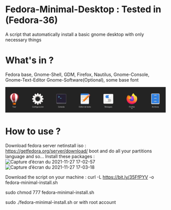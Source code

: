 # Fedora-Minimal-Desktop : Tested in (Fedora-36)
A script that automatically install a basic gnome desktop with only necessary things

# What's in ?
Fedora base, Gnome-Shell, GDM, Firefox, Nautilus, Gnome-Console, Gnome-Text-Editor Gnome-Software(Optional), some base font



![Gnome 42 Fedora 36](https://raw.githubusercontent.com/Dansito/Fedora-Minimal-Desktop/Fedora-36/assets/gnome42.png)


# How to use ?
Download fedora server netinstall iso : https://getfedora.org/server/download/
boot and do all your partitions language and so...
Install these packages : 
![Capture d’écran du 2021-11-27 17-02-57](https://user-images.githubusercontent.com/52078885/143689539-ed02c38c-9532-4995-b228-ed0c787bf4b5.png)
![Capture d’écran du 2021-11-27 17-03-18](https://user-images.githubusercontent.com/52078885/143689540-50cff02c-a663-4754-9645-683f977a0526.png)

Download the script on your machine : curl -L https://bit.ly/35FfPYV -o fedora-minimal-install.sh



sudo chmod 777 fedora-minimal-install.sh




sudo ./fedora-minimal-install.sh or with root account

